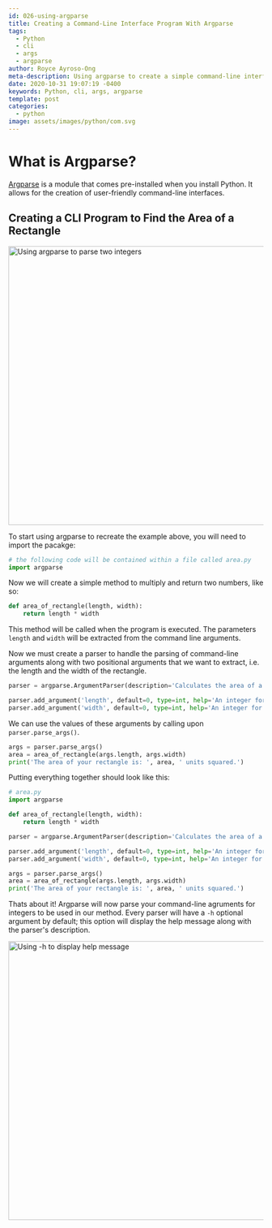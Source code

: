 ```yaml
---
id: 026-using-argparse
title: Creating a Command-Line Interface Program With Argparse
tags:
  - Python
  - cli
  - args
  - argparse
author: Royce Ayroso-Ong
meta-description: Using argparse to create a simple command-line interface program
date: 2020-10-31 19:07:19 -0400
keywords: Python, cli, args, argparse
template: post
categories:
  - python
image: assets/images/python/com.svg
---
```


# What is Argparse?

[Argparse](https://docs.python.org/3/library/argparse.html) is a module that comes pre-installed when you install Python. It allows for the creation of user-friendly command-line interfaces.

## Creating a CLI Program to Find the Area of a Rectangle

<img src="https://cdn.discordapp.com/attachments/500822770092081163/772226648116035604/026b.PNG" alt="Using argparse to parse two integers" width="550">


To start using argparse to recreate the example above, you will need to import the pacakge:

```python
# the following code will be contained within a file called area.py
import argparse
```

Now we will create a simple method to multiply and return two numbers, like so:

```python
def area_of_rectangle(length, width):
    return length * width
```

This method will be called when the program is executed. The parameters `length` and `width` will be extracted from the command line arguments.  

Now we must create a parser to handle the parsing of command-line arguments along with two positional arguments that we want to extract, i.e. the length and the width of the rectangle.

```python
parser = argparse.ArgumentParser(description='Calculates the area of a rectangle')

parser.add_argument('length', default=0, type=int, help='An integer for the length of the rectangle')
parser.add_argument('width', default=0, type=int, help='An integer for the width of the rectangle')
```

We can use the values of these arguments by calling upon `parser.parse_args()`.

```python
args = parser.parse_args()
area = area_of_rectangle(args.length, args.width)
print('The area of your rectangle is: ', area, ' units squared.')
```

Putting everything together should look like this:

```Python
# area.py
import argparse

def area_of_rectangle(length, width):
    return length * width

parser = argparse.ArgumentParser(description='Calculates the area of a rectangle')

parser.add_argument('length', default=0, type=int, help='An integer for the length of the rectangle')
parser.add_argument('width', default=0, type=int, help='An integer for the width of the rectangle')

args = parser.parse_args()
area = area_of_rectangle(args.length, args.width)
print('The area of your rectangle is: ', area, ' units squared.')
```

Thats about it! Argparse will now parse your command-line agruments for integers to be used in our method. Every parser will have a `-h` optional argument by default; this option will display the help message along with the parser's description.

<img src="https://cdn.discordapp.com/attachments/500822770092081163/772226353188831272/026.PNG" alt="Using -h to display help message" width="550">
